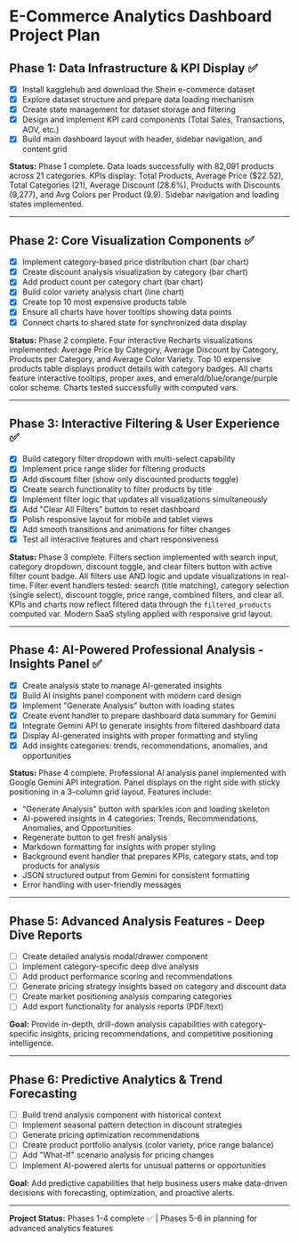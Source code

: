# E-Commerce Analytics Dashboard Project Plan

## Phase 1: Data Infrastructure & KPI Display ✅
- [x] Install kagglehub and download the Shein e-commerce dataset
- [x] Explore dataset structure and prepare data loading mechanism
- [x] Create state management for dataset storage and filtering
- [x] Design and implement KPI card components (Total Sales, Transactions, AOV, etc.)
- [x] Build main dashboard layout with header, sidebar navigation, and content grid

**Status:** Phase 1 complete. Data loads successfully with 82,091 products across 21 categories. KPIs display: Total Products, Average Price ($22.52), Total Categories (21), Average Discount (28.6%), Products with Discounts (9,277), and Avg Colors per Product (9.9). Sidebar navigation and loading states implemented.

---

## Phase 2: Core Visualization Components ✅
- [x] Implement category-based price distribution chart (bar chart)
- [x] Create discount analysis visualization by category (bar chart)
- [x] Add product count per category chart (bar chart)
- [x] Build color variety analysis chart (line chart)
- [x] Create top 10 most expensive products table
- [x] Ensure all charts have hover tooltips showing data points
- [x] Connect charts to shared state for synchronized data display

**Status:** Phase 2 complete. Four interactive Recharts visualizations implemented: Average Price by Category, Average Discount by Category, Products per Category, and Average Color Variety. Top 10 expensive products table displays product details with category badges. All charts feature interactive tooltips, proper axes, and emerald/blue/orange/purple color scheme. Charts tested successfully with computed vars.

---

## Phase 3: Interactive Filtering & User Experience ✅
- [x] Build category filter dropdown with multi-select capability
- [x] Implement price range slider for filtering products
- [x] Add discount filter (show only discounted products toggle)
- [x] Create search functionality to filter products by title
- [x] Implement filter logic that updates all visualizations simultaneously
- [x] Add "Clear All Filters" button to reset dashboard
- [x] Polish responsive layout for mobile and tablet views
- [x] Add smooth transitions and animations for filter changes
- [x] Test all interactive features and chart responsiveness

**Status:** Phase 3 complete. Filters section implemented with search input, category dropdown, discount toggle, and clear filters button with active filter count badge. All filters use AND logic and update visualizations in real-time. Filter event handlers tested: search (title matching), category selection (single select), discount toggle, price range, combined filters, and clear all. KPIs and charts now reflect filtered data through the `filtered_products` computed var. Modern SaaS styling applied with responsive grid layout.

---

## Phase 4: AI-Powered Professional Analysis - Insights Panel ✅
- [x] Create analysis state to manage AI-generated insights
- [x] Build AI insights panel component with modern card design
- [x] Implement "Generate Analysis" button with loading states
- [x] Create event handler to prepare dashboard data summary for Gemini
- [x] Integrate Gemini API to generate insights from filtered dashboard data
- [x] Display AI-generated insights with proper formatting and styling
- [x] Add insights categories: trends, recommendations, anomalies, and opportunities

**Status:** Phase 4 complete. Professional AI analysis panel implemented with Google Gemini API integration. Panel displays on the right side with sticky positioning in a 3-column grid layout. Features include:
- "Generate Analysis" button with sparkles icon and loading skeleton
- AI-powered insights in 4 categories: Trends, Recommendations, Anomalies, and Opportunities
- Regenerate button to get fresh analysis
- Markdown formatting for insights with proper styling
- Background event handler that prepares KPIs, category stats, and top products for analysis
- JSON structured output from Gemini for consistent formatting
- Error handling with user-friendly messages

---

## Phase 5: Advanced Analysis Features - Deep Dive Reports
- [ ] Create detailed analysis modal/drawer component
- [ ] Implement category-specific deep dive analysis
- [ ] Add product performance scoring and recommendations
- [ ] Generate pricing strategy insights based on category and discount data
- [ ] Create market positioning analysis comparing categories
- [ ] Add export functionality for analysis reports (PDF/text)

**Goal:** Provide in-depth, drill-down analysis capabilities with category-specific insights, pricing recommendations, and competitive positioning intelligence.

---

## Phase 6: Predictive Analytics & Trend Forecasting
- [ ] Build trend analysis component with historical context
- [ ] Implement seasonal pattern detection in discount strategies
- [ ] Generate pricing optimization recommendations
- [ ] Create product portfolio analysis (color variety, price range balance)
- [ ] Add "What-If" scenario analysis for pricing changes
- [ ] Implement AI-powered alerts for unusual patterns or opportunities

**Goal:** Add predictive capabilities that help business users make data-driven decisions with forecasting, optimization, and proactive alerts.

---

**Project Status:** Phases 1-4 complete ✅ | Phases 5-6 in planning for advanced analytics features